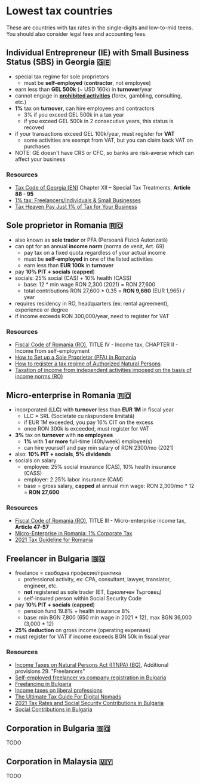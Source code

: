 # Lowest tax countries

These are countries with tax rates in the single-digits and low-to-mid teens. You should also consider legal fees and accounting fees.

## Individual Entrepreneur (IE) with Small Business Status (SBS) in Georgia 🇬🇪

- special tax regime for sole proprietors
  - must be **self-employed** (**contractor**, not employee)
- earn less than **GEL 500k** (~ USD 160k) in **turnover**/year
- cannot engage in **[prohibited activities](https://matsne.gov.ge/ka/document/view/1164635?publication=0)** (forex, gambling, consulting, etc.)
- **1%** tax on **turnover**, can hire employees and contractors
  - 3% if you exceed GEL 500k in a tax year
  - if you exceed GEL 500k in 2 consecutive years, this status is recoved
- if your transactions exceed GEL 100k/year, must register for **VAT**
  - some activities are exempt from VAT, but you can claim back VAT on purchases
- NOTE: GE doesn't have CRS or CFC, so banks are risk-averse which can affect your business

### Resources

- [Tax Code of Georgia (EN)](https://matsne.gov.ge/en/document/view/1043717?publication=152) Chapter XII – Special Tax Treatments, **Article 88 - 95**
- [1% tax: Freelancers/Individuals & Small Businesses](https://expathub.ge/tax-freelancers-individuals-small-businesses-georgia/)
- [Tax Heaven Pay Just 1% of Tax for Your Business](https://devskey.com/tax-heaven-pay-just-1-of-tax-for-your-business-register-individual-entrepreneurship-business-in-georgia/)

## Sole proprietor in Romania 🇷🇴

- also known as **sole trader** or PFA (Persoană Fizică Autorizată)
- can opt for an annual **income norm** (norma de venit, Art. 69)
  - pay tax on a fixed quota regardless of your actual income
  - must be **self-employed** in one of the listed activities
  - earn less than **EUR 100k** in **turnover**
- pay **10% PIT + socials** (**capped**)
- socials: 25% social (CAS) + 10% health (CASS)
  - base: 12 \* min wage RON 2,300 (2021) = RON 27,600
  - total contributions RON 27,600 \* 0.35 = **RON 9,660** (EUR 1,965) / year
- requires residency in RO, headquarters (ex: rental agreement), experience or degree
- if income exceeds RON 300,000/year, need to register for VAT

### Resources

- [Fiscal Code of Romania (RO)](https://static.anaf.ro/static/10/Anaf/legislatie/Cod_fiscal_norme_11022020.htm), TITLE IV - Income tax, CHAPTER II - Income from self-employment
- [How to Set up a Sole Proprietor (PFA) in Romania](https://www.letsdeel.com/blog/sole-proprietor-pfa-in-romania)
- [How to register a tax regime of Authorized Natural Persons](https://www.romania-insider.com/register-authorized-physical-person-pfa-2018)
- [Taxation of income from independent activities imposed on the basis of income norms (RO)](https://www.ceccarbusinessmagazine.ro/impozitarea-veniturilor-din-activitati-independente-impuse-pe-baza-de-norme-de-venit-a4881/)

## Micro-enterprise in Romania 🇷🇴

- incorporated (**LLC**) with **turnover** less than **EUR 1M** in fiscal year
  - LLC = SRL (Societate cu răspundere limitată)
  - if EUR 1M exceeded, you pay 16% CIT on the excess
  - once RON 300k is exceeded, must register for VAT
- **3%** tax on **turnover** with **no employees**
  - **1%** with **1 or more** full-time (40h/week) employee(s)
  - can hire yourself and pay min salary of RON 2300/mo (2021)
- also: **10% PIT + socials**, **5% dividends**
- socials on salary
  - employee: 25% social insurance (CAS), 10% health insurance (CASS)
  - employer: 2.25% labor insurance (CAM)
  - base = gross salary, **capped** at annual min wage: RON 2,300/mo \* 12 = **RON 27,600**

### Resources

- [Fiscal Code of Romania (RO)](https://static.anaf.ro/static/10/Anaf/legislatie/Cod_fiscal_norme_11022020.htm), TITLE III - Micro-enterprise income tax, **Article 47-57**
- [Micro-Enterprise in Romania: 1% Corporate Tax](https://zugimpex.com/knowledgebase/micro-enterprise-in-romania-1-corporate-tax.html)
- [2021 Tax Guideline for Romania](https://accace.com/tax-guideline-for-romania/)

## Freelancer in Bulgaria 🇧🇬

- freelance = свободна професия/практика
  - professional activity, ex: CPA, consultant, lawyer, translator, engineer, etc.
  - **not** registered as sole trader (ET, Едноличен Търговец)
  - self-insured person within Social Security Code
- pay **10% PIT + socials** (**capped**)
  - pension fund 19.8% + health insurance 8%
  - base: min BGN 7,800 (650 min wage in 2021 \* 12), max BGN 36,000 (3,000 \* 12)
- **25% deduction** on gross income (operating expenses)
- must register for VAT if income exceeds BGN 50k in fiscal year

### Resources

- [Income Taxes on Natural Persons Act (ITNPA) (BG)](https://www.lex.bg/laws/ldoc/2135538631), Additional provisions 29. "Freelancers"
- [Self-employed freelancer vs company registration in Bulgaria](https://youtu.be/NV3heKehLCw)
- [Freelancing in Bulgaria](https://www.ruskov-law.eu/bulgaria/article/freelancing.html)
- [Income taxes on liberal professions](http://www.bulgaria-tax-law.bg/taxation-liberal-professions.html)
- [The Ultimate Tax Guide For Digital Nomads](https://www.scalein.bg/resources/taxing-and-accounting/the-ultimate-tax-guide-for-digital-nomads/)
- [2021 Tax Rates and Social Security Contributions in Bulgaria](https://www.kgmp-legal.com/en/2021-tax-rates-and-social-security-contributions-in-bulgaria/)
- [Social Contributions in Bulgaria](https://www.cleiss.fr/docs/cotisations/bulgarie.html)

## Corporation in Bulgaria 🇧🇬

TODO

## Corporation in Malaysia 🇲🇾

TODO
